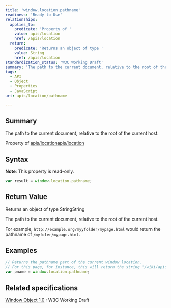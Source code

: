 ```yaml
---
title: 'window.location.pathname'
readiness: 'Ready to Use'
relationships:
  applies_to:
    predicate: 'Property of '
    value: apis/location
    href: /apis/location
  return:
    predicate: 'Returns an object of type '
    value: String
    href: /apis/location
standardization_status: 'W3C Working Draft'
summary: 'The path to the current document, relative to the root of the current host.'
tags:
  - API
  - Object
  - Properties
  - JavaScript
uri: apis/location/pathname

---
```

## Summary

The path to the current document, relative to the root of the current host.

Property of [apis/location](/apis/location)[apis/location](/apis/location)

## Syntax

**Note**: This property is read-only.

``` js
var result = window.location.pathname;
```

## Return Value

Returns an object of type StringString

The path to the current document, relative to the root of the current host.

For example, `http://example.org/myyfolder/mypage.html` would return the pathname of `/myfoler/mypage.html`.

## Examples

``` js
// Returns the pathname part of the current window location.
// For this page, for instance, this will return the string '/wiki/apis/location/pathname'.
var pname = window.location.pathname;
```

## Related specifications

[Window Object 1.0](http://www.w3.org/TR/Window/)
:   W3C Working Draft
